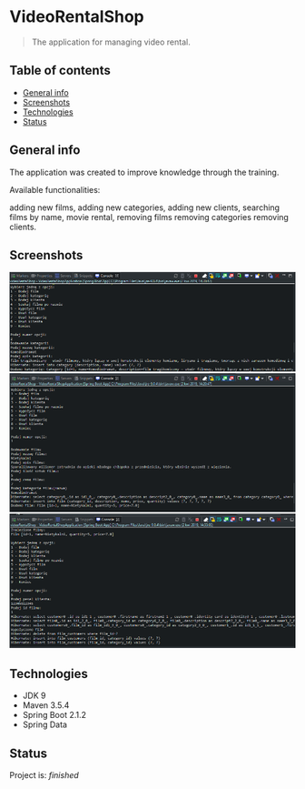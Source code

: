 # VideoRentalShop
> The application for managing video rental.

## Table of contents
* [General info](#general-info)
* [Screenshots](#screenshots)
* [Technologies](#technologies)
* [Status](#status)

## General info
The application was created to improve knowledge through the training.

Available functionalities:

adding new films,
adding new categories,
adding new clients,
searching films by name,
movie rental,
removing films
removing categories
removing clients.

## Screenshots
![screnshots](./addCategory.png)
![screnshots](./addFilm.png)
![screnshots](./rent.png)

## Technologies
* JDK 9
* Maven 3.5.4
* Spring Boot 2.1.2
* Spring Data

## Status
Project is: _finished_
